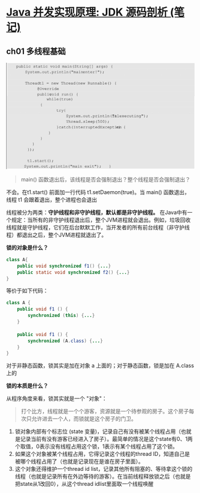 # [Java 并发实现原理: JDK 源码剖析 (笔记)](https://github.com/EruDev/blog/issues/5)

## ch01 多线程基础
![栗子](https://raw.githubusercontent.com/EruDev/md-picture/master/img/1627977889244.png)

> main() 函数退出后，该线程是否会强制退出？整个线程是否会强制退出？

不会。在t1.start() 前面加一行代码 t1.setDaemon(true)。当 main() 函数退出，线程 t1 会跟着退出，整个进程也会退出

线程被分为两类：**守护线程和非守护线程，默认都是非守护线程。** 在Java中有一个规定：当所有的非守护线程退出后，整个JVM进程就会退出。例如，垃圾回收线程就是守护线程，它们在后台默默工作，当开发者的所有前台线程（非守护线程）都退出之后，整个JVM进程就退出了。

**锁的对象是什么？**

```java
class A{
    public void synchronized f1() {...}
    public static void synchronized f2() {...}
}
```

等价于如下代码：
```java
class A {
    public void f1 () {
        synchronized (this) {...}
    }

    public void f1 () {
        synchronized (A.class) {...}
    }
}
```
对于非静态函数，锁其实是加在对象 a 上面的；对于静态函数，锁是加在 A.class 上的

**锁的本质是什么？**

从程序角度来看，锁其实就是一个 "对象"：
> 打个比方，线程就是一个个游客，资源就是一个待参观的房子。这个房子每次只允许进去一个人，而锁就是这个房子的门卫。

1. 锁对象内部有个标志位 (state 变量)，记录自己有没有被某个线程占用（也就是记录当前有没有游客已经进入了房子）。最简单的情况是这个state有0、1两个取值，0表示没有线程占用这个锁，1表示有某个线程占用了这个锁。
2. 如果这个对象被某个线程占用，它得记录这个线程的thread ID，知道自己是被哪个线程占用了（也就是记录现在是谁在房子里面）。
3. 这个对象还得维护一个thread id list，记录其他所有阻塞的、等待拿这个锁的线程（也就是记录所有在外边等待的游客）。在当前线程释放锁之后（也就是把state从1改回0），从这个thread idlist里面取一个线程唤醒
